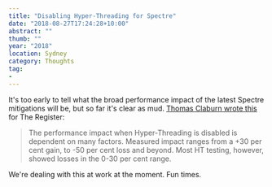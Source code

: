 ```yaml
---
title: "Disabling Hyper-Threading for Spectre"
date: "2018-08-27T17:24:28+10:00"
abstract: ""
thumb: ""
year: "2018"
location: Sydney
category: Thoughts
tag:
- 
---
```

It's too early to tell what the broad performance impact of the latest Spectre mitigations will be, but so far it's clear as mud. [Thomas Claburn wrote this] for The Register:

> The performance impact when Hyper-Threading is disabled is dependent on many factors. Measured impact ranges from a +30 per cent gain, to -50 per cent loss and beyond. Most HT testing, however, showed losses in the 0-30 per cent range.

We're dealing with this at work at the moment. Fun times.

[Thomas Claburn wrote this]: https://www.theregister.co.uk/2018/08/23/intel_microcode_license/

